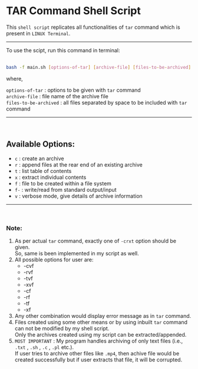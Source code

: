 # TAR Command Shell Script
This `shell script` replicates all functionalities of `tar` command which is present in `LINUX Terminal`.<br>
***
To use the scipt, run this command in terminal:<br><br>
```bash
bash -f main.sh [options-of-tar] [archive-file] [files-to-be-archived]
```
where,<br>

`options-of-tar` : options to be given with `tar` command<br>
`archive-file` : file name of the archive file<br>
`files-to-be-archived` : all files separated by space to be included with `tar` command
***
<br>

## Available Options:
- `c` : create an archive
- `r` : append files at the rear end of an existing archive
- `t` : list table of contents
- `x` : extract individual contents
- `f` : file to be created within a file system
- `f-` : write/read from standard output/input
- `v` : verbose mode, give details of archive information
***
<br>

### Note:
1. As per actual `tar` command, exactly one of `-crxt` option should be given.<br>So, same is been implemented in my script as well.
2. All possible options for user are:
    - -cvf
    - -rvf
    - -tvf
    - -xvf
    - -cf
    - -rf
    - -tf
    - -xf<br>
3. Any other combination would display error message as in `tar` command.
4. Files created using some other means or by using inbuilt `tar` command can not be modified by my shell script.<br>Only the archives created using my script can be extracted/appended.
5. `MOST IMPORTANT` : My program handles archiving of only text files (i.e., `.txt` , `.sh` , `.c` , `.pl` etc.).<br>If user tries to archive other files like `.mp4`, then achive file would be created successfully but if user extracts that file, it will be corrupted.
